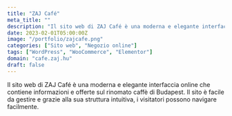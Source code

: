 ```yaml
---
title: "ZAJ Café"
meta_title: ""
description: "Il sito web di ZAJ Café è una moderna e elegante interfaccia online"
date: 2023-02-01T05:00:00Z
image: "/portfolio/zajcafe.png"
categories: ["Sito web", "Negozio online"]
tags: ["WordPress", "WooCommerce", "Elementor"]
domain: "cafe.zaj.hu"
draft: false
---
```


Il sito web di ZAJ Café è una moderna e elegante interfaccia online che contiene informazioni e offerte sul rinomato caffè di Budapest. Il sito è facile da gestire e grazie alla sua struttura intuitiva, i visitatori possono navigare facilmente.
